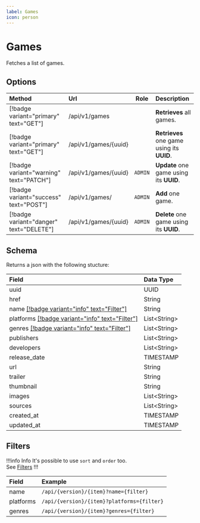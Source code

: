```yaml
---
label: Games
icon: person
---
```


# Games

Fetches a list of games.

## Options

| Method                                  | Url                    |  Role   | Description                                |
| :-------------------------------------- | :--------------------- | :-----: | :----------------------------------------- |
| [!badge variant="primary" text="GET"]   | /api/v1/games          |         | **Retrieves** all games.                   |
| [!badge variant="primary" text="GET"]   | /api/v1/games/\{uuid\} |         | **Retrieves** one game using its **UUID**. |
| [!badge variant="warning" text="PATCH"] | /api/v1/games/\{uuid\} | `ADMIN` | **Update** one game using its **UUID**.    |
| [!badge variant="success" text="POST"]  | /api/v1/games/         | `ADMIN` | **Add** one game.                          |
| [!badge variant="danger" text="DELETE"] | /api/v1/games/\{uuid\} | `ADMIN` | **Delete** one game using its **UUID**.    |

## Schema

Returns a json with the following stucture:

| Field                                                       | Data Type      |
| :---------------------------------------------------------- | :------------- |
| uuid                                                        | UUID           |
| href                                                        | String         |
| name [[!badge variant="info" text="Filter"]](#filters)      | String         |
| platforms [[!badge variant="info" text="Filter"]](#filters) | List\<String\> |
| genres [[!badge variant="info" text="Filter"]](#filters)    | List\<String\> |
| publishers                                                  | List\<String\> |
| developers                                                  | List\<String\> |
| release_date                                                | TIMESTAMP      |
| url                                                         | String         |
| trailer                                                     | String         |
| thumbnail                                                   | String         |
| images                                                      | List\<String\> |
| sources                                                     | List\<String\> |
| created_at                                                  | TIMESTAMP      |
| updated_at                                                  | TIMESTAMP      |

## Filters

!!!info Info
It's possible to use `sort` and `order` too. \
See [Filters](../Guides/Filters.md)
!!!

| Field     | Example                                    |
| :-------- | :----------------------------------------- |
| name      | `/api/{version}/{item}?name={filter}`      |
| platforms | `/api/{version}/{item}?platforms={filter}` |
| genres    | `/api/{version}/{item}?genres={filter}`    |

